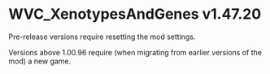 # WVC_XenotypesAndGenes v1.47.20
 
Pre-release versions require resetting the mod settings.

Versions above 1.00.96 require (when migrating from earlier versions of the mod) a new game.